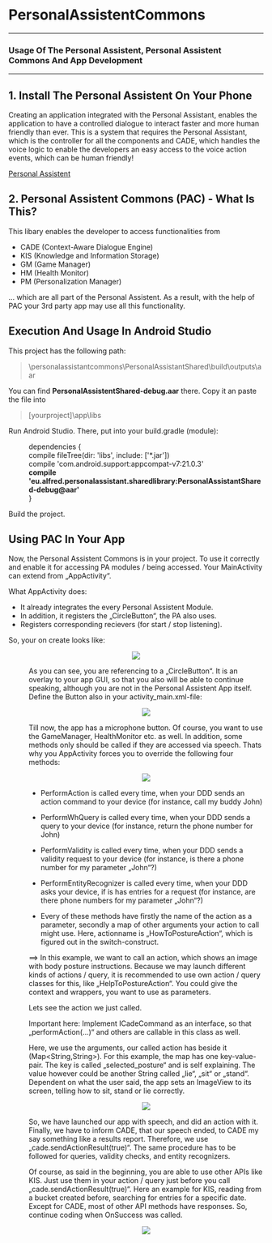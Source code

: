 # PersonalAssistentCommons

---

### Usage Of The Personal Assistent, Personal Assistent Commons And App Development

---

## 1. Install The Personal Assistent On Your Phone

Creating an application integrated with the Personal Assistant, enables the application to have a controlled dialogue to interact faster and more human friendly than ever.
This is a system that requires the Personal Assistant, which is the controller for all the components and CADE, which handles the voice logic to enable the developers an easy access to the voice action events, which can be human friendly!

[Personal Assistent](https://github.com/ALFREDProject/PersonalAssistentApp/)

## 2. Personal Assistent Commons (PAC) - What Is This? 

This libary enables the developer to access functionalities from 

* CADE (Context-Aware Dialogue Engine) 
* KIS (Knowledge and Information Storage) 
* GM (Game Manager) 
* HM (Health Monitor) 
* PM (Personalization Manager) 
 
… which are all part of the Personal Assistent. As a result, with the help of PAC your 3rd party app may use all this functionality.  

## Execution And Usage In Android Studio

This project has the following path:

> \personalassistantcommons\PersonalAssistantShared\build\outputs\aar
 
You can find <b>PersonalAssistentShared-debug.aar</b> there. Copy it an paste the file into 

> [yourproject]\app\libs 

Run Android Studio. There, put into your build.gradle (module): 

 <dd> dependencies { </dd>
 <dd> compile fileTree(dir: 'libs', include: ['*.jar']) </dd>
 <dd> compile 'com.android.support:appcompat-v7:21.0.3' </dd>
 <dd> <b>compile 'eu.alfred.personalassistant.sharedlibrary:PersonalAssistantShared-debug@aar'</b> </dd>
 <dd> } </dd>

Build the project. 

## Using PAC In Your App

Now, the Personal Assistent Commons is in your project. To use it correctly and enable it for accessing PA modules / being accessed. Your MainActivity can extend from „AppActivity“. 
 
What AppActivity does:  
* It already integrates the every Personal Assistent Module. 
* In addition, it registers the „CircleButton“, the PA also uses. 
* Registers corresponding recievers (for start / stop listening). 

So, your on create looks like: 

<p align="center">
<img src ="howto1.JPG"/>
<dd IMPORTANT: Dont implement your own TouchListener, otherwise it will not work. />
</p>

As you can see, you are referencing to a „CircleButton“. It is an overlay to your app GUI, so that you also will be able to continue speaking, although you are not in the Personal Assistent App itself. Define the Button also in your activity_main.xml-file: 

<p align="center">
<img src ="howto2.JPG"/>
</p>

Till now, the app has a microphone button. Of course, you want to use the GameManager, HealthMonitor etc. as well. In addition, some methods only should be called if they are accessed via speech. Thats why you AppActivity forces you to override the following four methods: 

<p align="center">
<img src ="howto3.JPG"/>
</p>

* PerformAction is called every time, when your DDD sends an action command to your device (for instance, call my buddy John)  
* PerformWhQuery is called every time, when your DDD sends a query to your device (for instance, return the phone number for John) 
* PerformValidity is called every time, when your DDD sends a validity request to your device (for instance, is there a phone number for my parameter „John“?) 
* PerformEntityRecognizer is called every time, when your DDD asks your device, if is has entries for a request (for instance, are there phone numbers for my parameter „John“?) 
 
* Every of these methods have firstly the name of the action as a parameter, secondly a map of other arguments your action to call might use. Here, actionname is „HowToPostureAction“, which is figured out in the switch-construct. 


==> In this example, we want to call an action, which shows an image with body posture instructions. Because we may launch different kinds of actions / query, it is recommended to use own action / query classes for this, like „HelpToPostureAction“. You could give the context and wrappers, you want to use as parameters. 
 
Lets see the action we just called.  
 
Important here: Implement ICadeCommand as an interface, so that „performAction(…)“ and others are callable in this class as well. 
 
Here, we use the arguments, our called action has beside it (Map<String,String>). For this example, the map has one key-value-pair. The key is called „selected_posture“ and is self explaining. The value however could be another String called „lie“, „sit“ or „stand“. Dependent on what the user said, the app sets an ImageView to its screen, telling how to sit, stand or lie correctly. 
 
<p align="center">
<img src ="howto4.JPG"/>
</p>

So, we have launched our app with speech, and did an action with it. Finally, we have to inform CADE, that our speech ended, to CADE my say something like a results report. Therefore, we use „cade.sendActionResult(true)“. The same procedure has to be followed for queries, validity checks, and entity recognizers. 
 
Of course, as said in the beginning, you are able to use other APIs like KIS. Just use them in your action / query just before you call „cade.sendActionResult(true)“. Here an example for KIS, reading from a bucket created before, searching for entries for a specific date.  Except for CADE, most of other API methods have responses. So, continue coding when OnSuccess was called. 

<p align="center">
<img src ="howto5.JPG"/>
</p>
 
 
